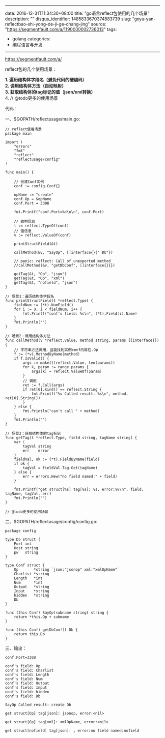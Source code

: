 
---
date: 2016-12-31T11:34:30+08:00
title: "go语言reflect包使用的几个场景"
description: ""
disqus_identifier: 1485833670374883739
slug: "goyu-yan-reflectbao-shi-yong-de-ji-ge-chang-jing"
source: "https://segmentfault.com/a/1190000002736013"
tags: 
- golang 
categories:
- 编程语言与开发
---

https://segmentfault.com/a/

reflect包的几个使用场景：

**1. 遍历结构体字段名（避免代码的硬编码）**\
**2. 调用结构体方法（自动映射）**\
**3. 获取结构体的tag标记的值（json/xml转换）**\
4. // @todo更多的使用场景

代码：

一、\$GOPATH/reflectusage/main.go:

    // reflect使用场景
    package main

    import (
        "errors"
        "fmt"
        "reflect"
        "reflectusage/config"
    )

    func main() {

        // 创建Conf实例
        conf := config.Conf{}

        opName := "create"
        conf.Op = &opName
        conf.Port = 3308

        fmt.Printf("conf.Port=%d\n\n", conf.Port)

        // 结构信息
        t := reflect.TypeOf(conf)
        // 值信息
        v := reflect.ValueOf(conf)

        printStructField(&t)

        callMethod(&v, "SayOp", []interface{}{" Db"})

        // panic: reflect: Call of unexported method
        //callMethod(&v, "getDbConf", []interface{}{})

        getTag(&t, "Op", "json")
        getTag(&t, "Op", "xml")
        getTag(&t, "nofield", "json")
    }

    // 场景1：遍历结构体字段名
    func printStructField(t *reflect.Type) {
        fieldNum := (*t).NumField()
        for i := 0; i < fieldNum; i++ {
            fmt.Printf("conf's field: %s\n", (*t).Field(i).Name)
        }
        fmt.Println("")
    }

    // 场景2：调用结构体方法
    func callMethod(v *reflect.Value, method string, params []interface{}) {
        // 字符串方法调用，且能找到实例conf的属性.Op
        f := (*v).MethodByName(method)
        if f.IsValid() {
            args := make([]reflect.Value, len(params))
            for k, param := range params {
                args[k] = reflect.ValueOf(param)
            }
            // 调用
            ret := f.Call(args)
            if ret[0].Kind() == reflect.String {
                fmt.Printf("%s Called result: %s\n", method, ret[0].String())
            }
        } else {
            fmt.Println("can't call " + method)
        }
        fmt.Println("")
    }

    // 场景3：获取结构体的tag标记
    func getTag(t *reflect.Type, field string, tagName string) {
        var (
            tagVal string
            err    error
        )
        fieldVal, ok := (*t).FieldByName(field)
        if ok {
            tagVal = fieldVal.Tag.Get(tagName)
        } else {
            err = errors.New("no field named:" + field)
        }

        fmt.Printf("get struct[%s] tag[%s]: %s, error:%v\n", field, tagName, tagVal, err)
        fmt.Println("")
    }

    // @todo更多的使用场景

二、\$GOPATH/reflectusage/config/config.go:

    package config

    type Db struct {
        Port int
        Host string
        pw   string
    }

    type Conf struct {
        Op       *string `json:"jsonop" xml:"xmlOpName"`
        Charlist *string
        Length   *int
        Num      *int
        Output   *string
        Input    *string
        hidden   *string
        Db
    }

    func (this Conf) SayOp(subname string) string {
        return *this.Op + subname
    }

    func (this Conf) getDbConf() Db {
        return this.Db
    }

三、输出：

    conf.Port=3308

    conf's field: Op
    conf's field: Charlist
    conf's field: Length
    conf's field: Num
    conf's field: Output
    conf's field: Input
    conf's field: hidden
    conf's field: Db

    SayOp Called result: create Db

    get struct[Op] tag[json]: jsonop, error:<nil>

    get struct[Op] tag[xml]: xmlOpName, error:<nil>

    get struct[nofield] tag[json]: , error:no field named:nofield

